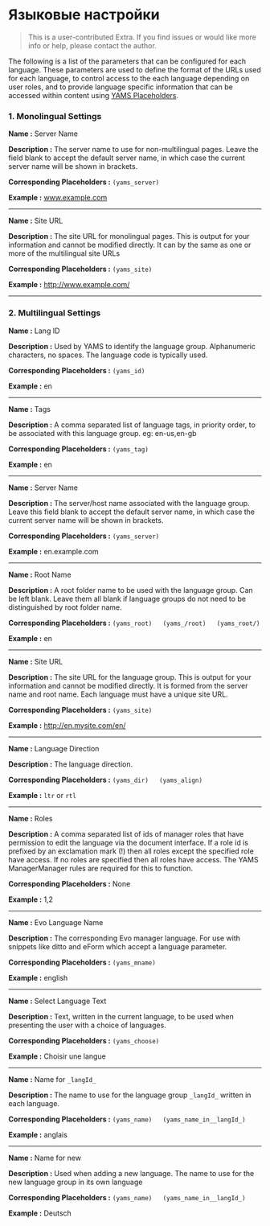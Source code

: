 Языковые настройки
=================

> This is a user-contributed Extra. If you find issues or would like more info or help, please contact the author.

The following is a list of the parameters that can be configured for each language. These parameters are used to define the format of the URLs used for each language, to control access to the each language depending on user roles, and to provide language specific information that can be accessed within content using [YAMS Placeholders](extras/yams/yams-placeholders).

### 1. Monolingual Settings

**Name :**	Server Name

**Description :** The server name to use for non-multilingual pages. Leave the field blank to accept the default server name, in which case the current server name will be shown in brackets.

**Corresponding Placeholders :**	`(yams_server)`

**Example :**	www.example.com

-----

**Name :**	Site URL

**Description :** The site URL for monolingual pages. This is output for your information and cannot be modified directly. It can by the same as one or more of the multilingual site URLs

**Corresponding Placeholders :**	`(yams_site)`

**Example :**	http://www.example.com/

-----

### 2. Multilingual Settings


**Name :**  Lang ID

**Description :** Used by YAMS to identify the language group. Alphanumeric characters, no spaces. The language code is typically used.

**Corresponding Placeholders :**  `(yams_id)`

**Example :** en

-----

**Name :**  Tags

**Description :** A comma separated list of language tags, in priority order, to be associated with this language group. eg: en-us,en-gb

**Corresponding Placeholders :**  `(yams_tag)`

**Example :** en

-----

**Name :**  Server Name

**Description :** The server/host name associated with the language group. Leave this field blank to accept the default server name, in which case the current server name will be shown in brackets.

**Corresponding Placeholders :**  `(yams_server)`

**Example :** en.example.com

-----

**Name :**  Root Name

**Description :** A root folder name to be used with the language group. Can be left blank. Leave them all blank if language groups do not need to be distinguished by root folder name.

**Corresponding Placeholders :**  `(yams_root)  
(yams_/root)  
(yams_root/)`

**Example :** en

-----

**Name :**  Site URL

**Description :** The site URL for the language group. This is output for your information and cannot be modified directly. It is formed from the server name and root name. Each language must have a unique site URL.

**Corresponding Placeholders :**  `(yams_site)`

**Example :** http://en.mysite.com/en/

-----

**Name :**  Language Direction

**Description :** The language direction.

**Corresponding Placeholders :**  `(yams_dir)  
(yams_align)`

**Example :** `ltr` or `rtl`

-----

**Name :**  Roles

**Description :** A comma separated list of ids of manager roles that have permission to edit the language via the document interface. If a role id is prefixed by an exclamation mark (!) then all roles except the specified role have access. If no roles are specified then all roles have access. The YAMS ManagerManager rules are required for this to function.

**Corresponding Placeholders :**  None

**Example :** 1,2

-----

**Name :**  Evo Language Name

**Description :** The corresponding Evo manager language. For use with snippets like ditto and eForm which accept a language parameter.

**Corresponding Placeholders :**  `(yams_mname)`

**Example :** english

-----

**Name :**  Select Language Text

**Description :** Text, written in the current language, to be used when presenting the user with a choice of languages.

**Corresponding Placeholders :**  `(yams_choose)`

**Example :** Choisir une langue

-----

**Name :**  Name for `_langId_`

**Description :** The name to use for the language group `_langId_` written in each language.

**Corresponding Placeholders :**  `(yams_name)  
(yams_name_in__langId_)`

**Example :** anglais

-----

**Name :**  Name for new

**Description :** Used when adding a new language. The name to use for the new language group in its own language

**Corresponding Placeholders :**  `(yams_name)  
(yams_name_in__langId_)`

**Example :** Deutsch
